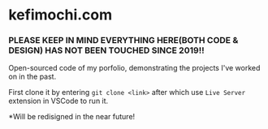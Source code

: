 # kefimochi.com

### PLEASE KEEP IN MIND EVERYTHING HERE(BOTH CODE & DESIGN) HAS NOT BEEN TOUCHED SINCE 2019!!

Open-sourced code of my porfolio, demonstrating the projects I've worked on in the past.

First clone it by entering `git clone <link>` after which use `Live Server` extension in VSCode to run it.

*Will be redisigned in the near future!
